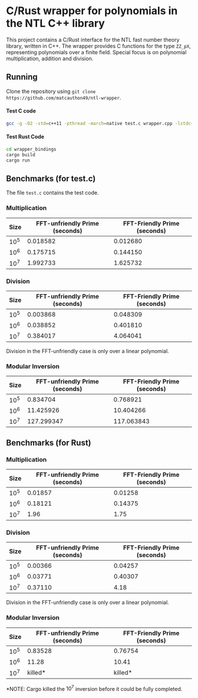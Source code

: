 # C/Rust wrapper for polynomials in the NTL C++ library

This project contains a C/Rust interface for the NTL fast number theory library, written in C++. The wrapper provides C functions for the type `ZZ_pX`, representing polynomials over a finite field. Special focus is on polynomial multiplication, addition and division. 

## Running 

Clone the repository using `git clone https://github.com/matcauthon49/ntl-wrapper`.

#### Test C code

```bash
gcc -g -O2 -std=c++11 -pthread -march=native test.c wrapper.cpp -lstdc++ -o foo -lntl -lgmp -lm
```

#### Test Rust Code

```bash
cd wrapper_bindings
cargo build
cargo run
```

## Benchmarks (for test.c)

The file `test.c` contains the test code. 

### Multiplication

| Size | FFT-unfriendly Prime (seconds) | FFT-Friendly Prime (seconds) |
|---|---|---|
| $10^5$ | 0.018582 | 0.012680 |
| $10^6$ | 0.175715 | 0.144150 |
| $10^7$ | 1.992733 | 1.625732 |

### Division

| Size | FFT-unfriendly Prime (seconds) | FFT-Friendly Prime (seconds) |
|---|---|---|
| $10^5$ | 0.003868 | 0.048309 |
| $10^6$ | 0.038852 | 0.401810 |
| $10^7$ | 0.384017 | 4.064041 |

Division in the FFT-unfriendly case is only over a linear polynomial.

### Modular Inversion

| Size | FFT-unfriendly Prime (seconds) | FFT-Friendly Prime (seconds) |
|---|---|---|
| $10^5$ | 0.834704 | 0.768921 |
| $10^6$ | 11.425926 | 10.404266 |
| $10^7$ | 127.299347 | 117.063843 |

## Benchmarks (for Rust)

### Multiplication

| Size | FFT-unfriendly Prime (seconds) | FFT-Friendly Prime (seconds) |
|---|---|---|
| $10^5$ | 0.01857 | 0.01258 |
| $10^6$ | 0.18121 | 0.14375 |
| $10^7$ | 1.96 | 1.75 |

### Division

| Size | FFT-unfriendly Prime (seconds) | FFT-Friendly Prime (seconds) |
|---|---|---|
| $10^5$ | 0.00366 | 0.04257 |
| $10^6$ | 0.03771 | 0.40307 |
| $10^7$ | 0.37110 | 4.18 |

Division in the FFT-unfriendly case is only over a linear polynomial.

### Modular Inversion

| Size | FFT-unfriendly Prime (seconds) | FFT-Friendly Prime (seconds) |
|---|---|---|
| $10^5$ | 0.83528 | 0.76754 |
| $10^6$ | 11.28 | 10.41 |
| $10^7$ | killed* | killed* |

*NOTE: Cargo killed the $10^7$ inversion before it could be fully completed.